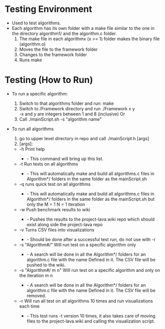 # Testing Environment  
- Used to test algorithms.    
- Each algorithm has its own folder with a make file similar to the one in the directory algorithm1/ and the algorithm.c folder.  
    1. The make file in each algorithmx (x >= 1) folder makes the binary file (algorithm.o)   
    2. Moves the file to the framework folder   
    3. Changes to the framework folder   
    4. Runs make   

# Testing (How to Run)  
- To run a specific algorithm:  
    1. Switch to that algorithms folder and run: make  
    2. Switch to /Framework directory and run ./Framework x y  
        -x and y are integers between 1 and 8 (inclusive) 
    Or
    1. Call ./mainScript.sh -s "algorithm name"

- To run all algorithms  
    1. go to upper level directory in repo and call ./mainScript.h [args]  
    2. [args]:  
  <ul>  <li>   -h 	     Print help</li>
      <ul><li>        - This command will bring up this list.</li></ul>
	<li>    -t	     Run tests on all algorithms</li>
      <ul><li>          - This will automatically make and build all algorithms.c files in Algorithm*/ folders in the same folder as the mainScript.sh</li></ul>
	<li>    -q       runs quick test on all algorithms</li>
      <ul><li>          - This will automatically make and build all algorithms.c files in Algorithm*/ folders in the same folder as the mainScript.sh but only the M = 1 N = 1 iteration</li></ul>
	<li>    -w	     Push benchmark results to wiki</li>
      <ul><li>          - Pushes the results to the project-lava.wiki repo which should exist along side the project-lava repo</li></ul>
	<li>    -v       Turns CSV files into visualizations</li>
      <ul><li>          - Should be done after a successful test run, do not use with -r   </li></ul>           
	<li>    -s  "Algorithm#/"    Will run test on a specific algorithm only</li>
      <ul><li>          - A search will be done in all the Algorithm*/ folders for an algorithm.c file with the name Defined in it. The CSV file will be pushed to the wiki.</li></ul>
      <li>    -s  "Algorithm#/ m n"    Will run test on a specific algorithm and only on the iteration m n</li>
      <ul><li>          - A search will be done in all the Algorithm*/ folders for an algorithm.c file with the name Defined in it. The CSV file will be removed.</li></ul>
    <li>    -r		 Will run all test on all algorithms 10 times and run visualizations each time</li>
      <ul><li>          - This test runs -t version 10 times, it also takes care of moving files to the project-lava.wiki and calling the visualization script.</li></ul>
 </ul>
